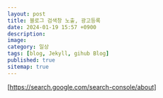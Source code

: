 ```yaml
---
layout: post
title: 블로그 검색창 노출, 광고등록
date: 2024-01-19 15:57 +0900
description:
image:
category: 일상
tags: [blog, Jekyll, gihub Blog]
published: true
sitemap: true
---
```


[https://search.google.com/search-console/about]
